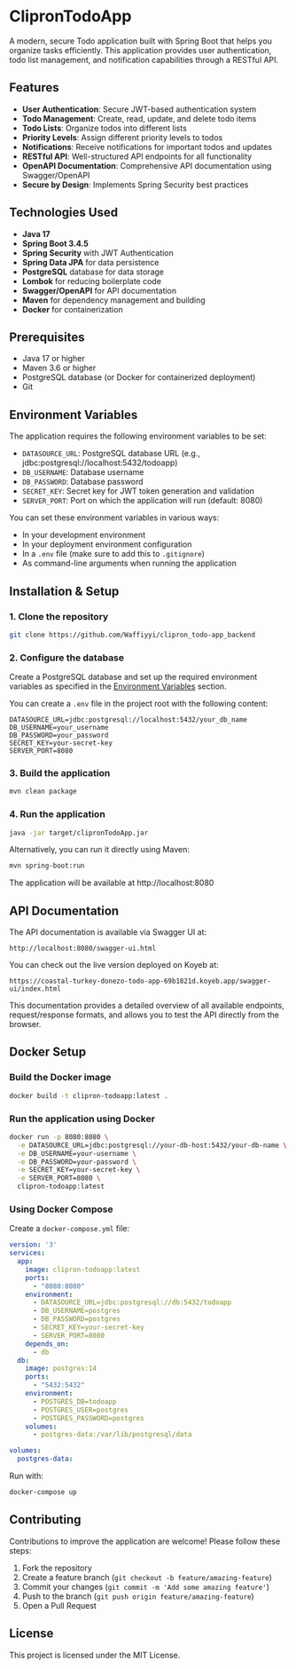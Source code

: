 # ClipronTodoApp

A modern, secure Todo application built with Spring Boot that helps you organize tasks efficiently. This application provides user authentication, todo list management, and notification capabilities through a RESTful API.

## Features

- **User Authentication**: Secure JWT-based authentication system
- **Todo Management**: Create, read, update, and delete todo items
- **Todo Lists**: Organize todos into different lists
- **Priority Levels**: Assign different priority levels to todos
- **Notifications**: Receive notifications for important todos and updates
- **RESTful API**: Well-structured API endpoints for all functionality
- **OpenAPI Documentation**: Comprehensive API documentation using Swagger/OpenAPI
- **Secure by Design**: Implements Spring Security best practices

## Technologies Used

- **Java 17**
- **Spring Boot 3.4.5**
- **Spring Security** with JWT Authentication
- **Spring Data JPA** for data persistence
- **PostgreSQL** database for data storage
- **Lombok** for reducing boilerplate code
- **Swagger/OpenAPI** for API documentation
- **Maven** for dependency management and building
- **Docker** for containerization

## Prerequisites

- Java 17 or higher
- Maven 3.6 or higher
- PostgreSQL database (or Docker for containerized deployment)
- Git

## Environment Variables

The application requires the following environment variables to be set:

- `DATASOURCE_URL`: PostgreSQL database URL (e.g., jdbc:postgresql://localhost:5432/todoapp)
- `DB_USERNAME`: Database username
- `DB_PASSWORD`: Database password
- `SECRET_KEY`: Secret key for JWT token generation and validation
- `SERVER_PORT`: Port on which the application will run (default: 8080)

You can set these environment variables in various ways:
- In your development environment
- In your deployment environment configuration
- In a `.env` file (make sure to add this to `.gitignore`)
- As command-line arguments when running the application

## Installation & Setup

### 1. Clone the repository

```bash
git clone https://github.com/Waffiyyi/clipron_todo-app_backend
```

### 2. Configure the database

Create a PostgreSQL database and set up the required environment variables as specified in the [Environment Variables](#environment-variables) section.

You can create a `.env` file in the project root with the following content:

```properties
DATASOURCE_URL=jdbc:postgresql://localhost:5432/your_db_name
DB_USERNAME=your_username
DB_PASSWORD=your_password
SECRET_KEY=your-secret-key
SERVER_PORT=8080
```

### 3. Build the application

```bash
mvn clean package
```

### 4. Run the application

```bash
java -jar target/clipronTodoApp.jar
```

Alternatively, you can run it directly using Maven:

```bash
mvn spring-boot:run
```

The application will be available at http://localhost:8080

## API Documentation

The API documentation is available via Swagger UI at:

```
http://localhost:8080/swagger-ui.html
```

You can check out the live version deployed on Koyeb at: 

```
https://coastal-turkey-donezo-todo-app-69b1821d.koyeb.app/swagger-ui/index.html
```
This documentation provides a detailed overview of all available endpoints, request/response formats, and allows you to test the API directly from the browser.

## Docker Setup

### Build the Docker image

```bash
docker build -t clipron-todoapp:latest .
```

### Run the application using Docker

```bash
docker run -p 8080:8080 \
  -e DATASOURCE_URL=jdbc:postgresql://your-db-host:5432/your-db-name \
  -e DB_USERNAME=your-username \
  -e DB_PASSWORD=your-password \
  -e SECRET_KEY=your-secret-key \
  -e SERVER_PORT=8080 \
  clipron-todoapp:latest
```

### Using Docker Compose

Create a `docker-compose.yml` file:

```yaml
version: '3'
services:
  app:
    image: clipron-todoapp:latest
    ports:
      - "8080:8080"
    environment:
      - DATASOURCE_URL=jdbc:postgresql://db:5432/todoapp
      - DB_USERNAME=postgres
      - DB_PASSWORD=postgres
      - SECRET_KEY=your-secret-key
      - SERVER_PORT=8080
    depends_on:
      - db
  db:
    image: postgres:14
    ports:
      - "5432:5432"
    environment:
      - POSTGRES_DB=todoapp
      - POSTGRES_USER=postgres
      - POSTGRES_PASSWORD=postgres
    volumes:
      - postgres-data:/var/lib/postgresql/data

volumes:
  postgres-data:
```

Run with:

```bash
docker-compose up
```

## Contributing

Contributions to improve the application are welcome! Please follow these steps:

1. Fork the repository
2. Create a feature branch (`git checkout -b feature/amazing-feature`)
3. Commit your changes (`git commit -m 'Add some amazing feature'`)
4. Push to the branch (`git push origin feature/amazing-feature`)
5. Open a Pull Request

## License

This project is licensed under the MIT License.

